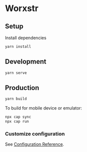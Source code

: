 # Worxstr

## Setup

Install dependencies
```bash
yarn install
```

## Development

```bash
yarn serve
```

## Production
```bash
yarn build
```

To build for mobile device or emulator:
```bash
npx cap sync
npx cap run
```

### Customize configuration
See [Configuration Reference](https://cli.vuejs.org/config/).
